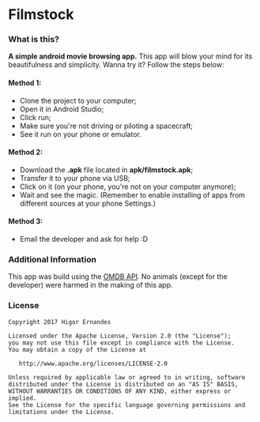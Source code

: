 # Filmstock
### What is this?
**A simple android movie browsing app.** This app will blow your mind for its beautifulness and simplicity.
Wanna try it? Follow the steps below:

#### Method 1:
- Clone the project to your computer;
- Open it in Android Studio;
- Click run;
- Make sure you're not driving or piloting a spacecraft;
- See it run on your phone or emulator.

#### Method 2:
- Download the **.apk** file located in **apk/filmstock.apk**;
- Transfer it to your phone via USB;
- Click on it (on your phone, you're not on your computer anymore);
- Wait and see the magic.
(Remember to enable installing of apps from different sources at your phone Settings.)

#### Method 3:
- Email the developer and ask for help :D

### Additional Information
This app was build using the [OMDB API](https://www.omdbapi.com/). No animals (except for the developer) were harmed in the making of this app.

### License
```
Copyright 2017 Higor Ernandes

Licensed under the Apache License, Version 2.0 (the "License");
you may not use this file except in compliance with the License.
You may obtain a copy of the License at

   http://www.apache.org/licenses/LICENSE-2.0

Unless required by applicable law or agreed to in writing, software
distributed under the License is distributed on an "AS IS" BASIS,
WITHOUT WARRANTIES OR CONDITIONS OF ANY KIND, either express or implied.
See the License for the specific language governing permissions and
limitations under the License.
```

